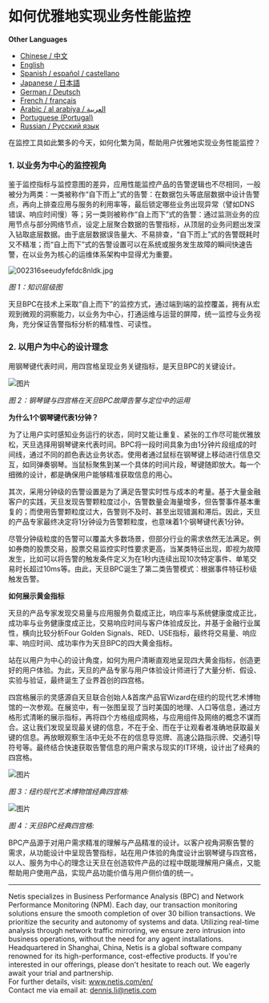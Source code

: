 # 如何优雅地实现业务性能监控

**Other Languages**

+ [Chinese / 中文](https://github.com/lvdeshuii/OverFlow/blob/main/docs/zh/How-to-Gracefully-Implement-Business-Performance-Monitoring-zh.md)
+ [English](https://github.com/lvdeshuii/OverFlow/blob/main/docs/en/How-to-Gracefully-Implement-Business-Performance-Monitoring-en.md)
+ [Spanish / español / castellano](https://github.com/lvdeshuii/OverFlow/blob/main/docs/es/How-to-Gracefully-Implement-Business-Performance-Monitoring-es.md)
+ [Japanese / 日本語](https://github.com/lvdeshuii/OverFlow/blob/main/docs/ja/How-to-Gracefully-Implement-Business-Performance-Monitoring-ja.md)
+ [German / Deutsch](https://github.com/lvdeshuii/OverFlow/blob/main/docs/de/How-to-Gracefully-Implement-Business-Performance-Monitoring-de.md)
+ [French / français](https://github.com/lvdeshuii/OverFlow/blob/main/docs/fr/How-to-Gracefully-Implement-Business-Performance-Monitoring-fr.md)
+ [Arabic / al arabiya / العربية](https://github.com/lvdeshuii/OverFlow/blob/main/docs/ar/How-to-Gracefully-Implement-Business-Performance-Monitoring-ar.md)
+ [Portuguese (Portugal)](https://github.com/lvdeshuii/OverFlow/blob/main/docs/pt/How-to-Gracefully-Implement-Business-Performance-Monitoring-pt.md)
+ [Russian / Русский язык](https://github.com/lvdeshuii/OverFlow/blob/main/docs/ru/How-to-Gracefully-Implement-Business-Performance-Monitoring-ru.md)


在监控工具如此繁多的今天，如何化繁为简，帮助用户优雅地实现业务性能监控？

### **1. 以业务为中心的监控视角**

鉴于监控指标与监控意图的差异，应用性能监控产品的告警逻辑也不尽相同，一般被分为两类：一类被称作“自下而上”式的告警：在数据包头等底层数据中设计告警点，再向上排查应用与服务的利用率等，最后锁定哪些业务出现异常（譬如DNS错误、响应时间慢）等；另一类则被称作“自上而下”式的告警：通过监测业务的应用节点与部分网络节点，设定上层聚合数据的告警指标，从顶层的业务问题出发深入钻取底层数据。由于底层数据误告量大、不易排查，“自下而上”式的告警既耗时又不精准；而“自上而下”式的告警设置可以在系统或服务发生故障的瞬间快速告警，在以业务为核心的运维体系架构中显得尤为重要。

![002316seeudyfefdc8nldk.jpg](http://image.sciencenet.cn/album/201306/28/002316seeudyfefdc8nldk.jpg)

*图 1：知识层级图*

天旦BPC在技术上采取“自上而下”的监控方式，通过端到端的监控覆盖，拥有从宏观到微观的洞察能力，以业务为中心，打通运维与运营的屏障，统一监控与业务视角，充分保证告警指标分析的精准性、可读性。

### **2. 以用户为中心的设计理念**

用钢琴键代表时间，用四宫格呈现业务关键指标，是天旦BPC的关键设计。

![图片](https://mmbiz.qpic.cn/mmbiz_gif/o672k3fsicq0zib9UrUva92PkicX1HbHqyo1rZQMYRmK4Yfiambegqu7bWA3usmGboVBg1Ziav7DHAmztEEPeSWuh7Q/640?wx_fmt=gif&wxfrom=5&wx_lazy=1)

*图 2：钢琴键与四宫格在天旦BPC故障告警与定位中的运用*

**为什么1个钢琴键代表1分钟？**

为了让用户实时感知业务运行的状态，同时又能让重复、紧张的工作尽可能优雅放松，天旦选择用钢琴键来代表时间。BPC将一段时间具象为由1分钟片段组成的时间线，通过不同的颜色表达业务状态。使用者通过鼠标在钢琴键上移动进行信息交互，如同弹奏钢琴。当鼠标聚焦到某一个具体的时间片段，琴键随即放大。每一个细微的设计，都是确保用户能够精准获取信息的用心。

其次，采用分钟级的告警设置是为了满足告警实时性与成本的考量。基于大量金融客户的实践，天旦发现告警颗粒度过小，告警数量会海量增多，但告警事件基本重复的；而使用告警颗粒度过大，告警则不及时、甚至出现错漏和滞后。因此，天旦的产品专家最终决定将1分钟设为告警颗粒度，也意味着1个钢琴键代表1分钟。

尽管分钟级粒度的告警可以覆盖大多数场景，但部分行业的需求依然无法满足。例如券商的股票交易，股票交易监控实时性要求更高，当某类特征出现，即视为故障发生，比如可以将告警的触发条件定义为在1秒内连续出现10次特定事件、单笔交易时长超过10ms等。由此，天旦BPC诞生了第二类告警模式：根据事件特征秒级触发告警。

**如何展示黄金指标**

天旦的产品专家发现交易量与应用服务负载成正比，响应率与系统健康度成正比，成功率与业务健康度成正比，交易响应时间与客户体验成反比，并基于金融行业属性，横向比较分析Four Golden Signals、RED、USE指标，最终将交易量、响应率、响应时间、成功率作为天旦BPC的四大黄金指标。

站在以用户为中心的设计角度，如何为用户清晰直观地呈现四大黄金指标，创造更好的用户体验。为此，天旦的产品专家与用户体验设计师进行了大量分析、假设、实验与验证，最终诞生了业界首创的四宫格。

四宫格展示的灵感源自天旦联合创始人&首席产品官Wizard在纽约的现代艺术博物馆的一次参观。在展览中，有一张图呈现了当时美国的地理、人口等信息，通过方格形式清晰的展示指标，再将四个方格组成网格，与应用组件及网络的概念不谋而合。这让我们发现呈现最关键的信息，不在于全、而在于让观看者准确地获取最关键的信息。再放眼观察生活中无处不在的信息导览牌、高速公路指示牌、交通引导符号等。最终结合快速获取告警信息的用户需求与现实的IT环境，设计出了经典的四宫格。

![图片](https://mmbiz.qpic.cn/mmbiz_jpg/o672k3fsicq0zib9UrUva92PkicX1HbHqyo8icuiaU00eVBRmcY23lm9lq2fzViaRNFP7DiaiccI3GpszkEpyQFMf4TEQw/640?wx_fmt=jpeg&wxfrom=5&wx_lazy=1&wx_co=1)

*图 3：纽约现代艺术博物馆经典四宫格:*

![图片](https://mmbiz.qpic.cn/mmbiz_gif/o672k3fsicq0zib9UrUva92PkicX1HbHqyoVNumuLZRlcb00S7bS3dP9oicnycxmmwSAGrvAukAunwnB6HePm1FFUg/640?wx_fmt=gif&wxfrom=5&wx_lazy=1)

*图 4：天旦BPC经典四宫格:*

BPC产品源于对用户需求精准的理解与产品精准的设计。以客户视角洞察告警的需求，从功能设计中呈现告警指标，站在用户体验的角度设计出钢琴键与四宫格，以人、服务为中心的理念让天旦在创造软件产品的过程中既能理解用户痛点，又能帮助用户使用产品，实现产品功能价值与用户侧价值的统一。

***
Netis specializes in Business Performance Analysis (BPC) and Network Performance Monitoring (NPM). Each day, our transaction monitoring solutions ensure the smooth completion of over 30 billion transactions. We prioritize the security and autonomy of systems and data. Utilizing real-time analysis through network traffic mirroring, we ensure zero intrusion into business operations, without the need for any agent installations. Headquartered in Shanghai, China, Netis is a global software company renowned for its high-performance, cost-effective products. If you're interested in our offerings, please don't hesitate to reach out. We eagerly await your trial and partnership.  
For further details, visit: www.netis.com/en/  
Contact me via email at: dennis.li@netis.com
